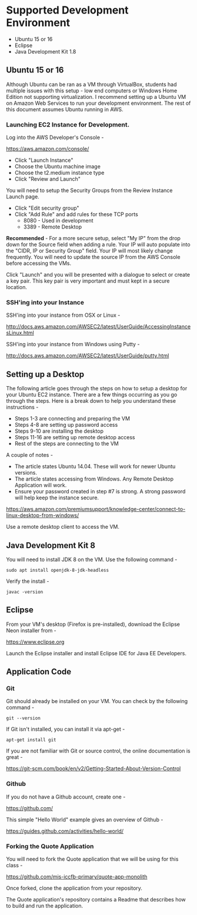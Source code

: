 # Supported Development Environment

* Ubuntu 15 or 16
* Eclipse
* Java Development Kit 1.8

## Ubuntu 15 or 16
Although Ubuntu can be ran as a VM through VirtualBox, students had multiple issues with this setup - low end computers or Windows Home Edition not supporting virtualization.  I recommend setting up a Ubuntu VM on Amazon Web Services to run your development environment.  The rest of this document assumes Ubuntu running in AWS.


### Launching EC2 Instance for Development.

Log into the AWS Developer's Console -

https://aws.amazon.com/console/

* Click "Launch Instance"
* Choose the Ubuntu machine image
* Choose the t2.medium instance type
* Click "Review and Launch"

You will need to setup the Security Groups from the Review Instance Launch page.  

* Click "Edit security group"
* Click "Add Rule" and add rules for these TCP ports
  * 8080 - Used in development
  * 3389 - Remote Desktop

**Recommended** - For a more secure setup, select "My IP" from the drop down for the Source field when adding a rule.  Your IP will auto populate into the "CIDR, IP or Security Group" field.  Your IP will most likely change frequently.  You will need to update the source IP from the AWS Console before accessing the VMs.

Click "Launch" and you will be presented with a dialogue to select or create a key pair.  This key pair is very important and must kept in a secure location.

### SSH'ing into your Instance

SSH'ing into your instance from OSX or Linux -

http://docs.aws.amazon.com/AWSEC2/latest/UserGuide/AccessingInstancesLinux.html

SSH'ing into your instance from Windows using Putty -

http://docs.aws.amazon.com/AWSEC2/latest/UserGuide/putty.html

## Setting up a Desktop

The following article goes through the steps on how to setup a desktop for your Ubuntu EC2 instance.  There are a few things occurring as you go through the steps.  Here is a break down to help you understand these instructions -

* Steps 1-3 are connecting and preparing the VM
* Steps 4-8 are setting up password access
* Steps 9-10 are installing the desktop
* Steps 11-16 are setting up remote desktop access
* Rest of the steps are connecting to the VM

A couple of notes -
* The article states Ubuntu 14.04.  These will work for newer Ubuntu versions.
* The article states accessing from Windows.  Any Remote Desktop Application will work.
* Ensure your password created in step #7 is strong.  A strong password will help keep the instance secure.

https://aws.amazon.com/premiumsupport/knowledge-center/connect-to-linux-desktop-from-windows/

Use a remote desktop client to access the VM.

## Java Development Kit 8
You will need to install JDK 8 on the VM.  Use the following command -

    sudo apt install openjdk-8-jdk-headless

Verify the install -

    javac -version

## Eclipse
From your VM's desktop (Firefox is pre-installed), download the Eclipse Neon installer from -

https://www.eclipse.org

Launch the Eclipse installer and install Eclipse IDE for Java EE Developers.

## Application Code

### Git

Git should already be installed on your VM.  You can check by the following command -

    git --version

If Git isn't installed, you can install it via apt-get -

    apt-get install git

If you are not familiar with Git or source control, the online documentation is great -

https://git-scm.com/book/en/v2/Getting-Started-About-Version-Control

### Github

If you do not have a Github account, create one -

https://github.com/

This simple "Hello World" example gives an overview of Github -

https://guides.github.com/activities/hello-world/

### Forking the Quote Application

You will need to fork the Quote application that we will be using for this class -

https://github.com/mis-iccfb-primary/quote-app-monolith

Once forked, clone the application from your repository.

The Quote application's repository contains a Readme that describes how to build and run the application.
